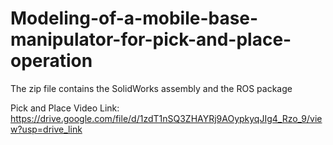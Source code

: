 # Modeling-of-a-mobile-base-manipulator-for-pick-and-place-operation

The zip file contains the SolidWorks assembly and the ROS package

Pick and Place Video Link: https://drive.google.com/file/d/1zdT1nSQ3ZHAYRj9AOypkyqJIg4_Rzo_9/view?usp=drive_link
